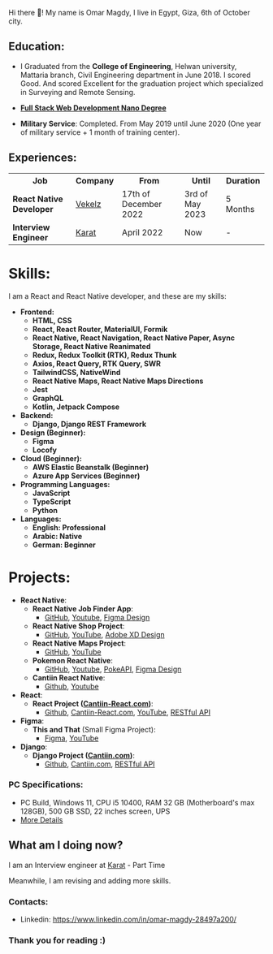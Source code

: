 Hi there 👋! My name is Omar Magdy, I live in Egypt,
Giza, 6th of October city.

## Education:

- I Graduated from the **College of Engineering**, Helwan university,
  Mattaria branch, Civil Engineering department in June 2018. I scored Good. And scored Excellent for the graduation project
  which specialized in Surveying and Remote Sensing.

- **[Full Stack Web Development Nano Degree](https://graduation.udacity.com/confirm/ELAEXGHP)**

- **Military Service**: Completed. From May 2019 until June 2020 (One year of military service + 1 month of training center).

## Experiences:

<table>
<tr>
<th>Job</th>
<th>Company</th>
<th>From</th>
<th>Until</th>
<th>Duration</th>
</tr>

<tr>
<td><b>React Native Developer</b></td>
<td><a href="https://www.vekelz.com/">Vekelz</a></td>
<td>17th of December 2022</td>
<td>3rd of May 2023</td>
<td>5 Months</td>
</tr>

<tr>
<td><b>Interview Engineer</b></td>
<td><a href="https://karat.com/">Karat</a></td>
<td>April 2022</td>
<td>Now</td>
<td>-</td>
</tr>

</table>

# Skills:

I am a React and React Native developer, and these are my skills:

<b>

- Frontend:
  - HTML, CSS
  - React, React Router, MaterialUI, Formik
  - React Native, React Navigation, React Native Paper, Async Storage, React Native Reanimated
  - Redux, Redux Toolkit (RTK), Redux Thunk
  - Axios, React Query, RTK Query, SWR
  - TailwindCSS, NativeWind
  - React Native Maps, React Native Maps Directions
  - Jest
  - GraphQL
  - Kotlin, Jetpack Compose
- Backend:
  - Django, Django REST Framework
- Design (Beginner):
  - Figma
  - Locofy
- Cloud (Beginner):
  - AWS Elastic Beanstalk (Beginner)
  - Azure App Services (Beginner)
- Programming Languages:
  - JavaScript
  - TypeScript
  - Python
- Languages:
  - English: Professional
  - Arabic: Native
  - German: Beginner

</b>

# Projects:

- **React Native**:
  - **React Native Job Finder App**:
    - [GitHub](https://github.com/OmarThinks/React-Native-Job-Finder-App), [Youtube](https://www.youtube.com/watch?v=cr00PrrGccs), [Figma Design](https://www.figma.com/file/MhW5fBvYX41AITpgRwFDzc/React-Developer-Task-2022)
  - **React Native Shop Project**:
    - [GitHub](https://github.com/OmarThinks/React-Native-Task-01), [YouTube](https://www.youtube.com/watch?v=dTSoL403MG4), [Adobe XD Design](https://xd.adobe.com/view/c051e850-df50-4652-be4f-2912e2ed33ad-9502/)
  - **React Native Maps Project**:
    - [GitHub](https://github.com/OmarThinks/React-Native-Maps-Project), [YouTube](https://www.youtube.com/watch?v=P655DFkNkYs)
  - **Pokemon React Native**:
    - [GitHub](https://github.com/OmarThinks/Pokemon-React-Native), [Youtube](https://www.youtube.com/watch?v=iATI7d0WdeI), [PokeAPI](https://pokeapi.co/docs/v2), [Figma Design](https://www.figma.com/community/file/1169058964714403349)
  - **Cantiin React Native**:
    - [Github](https://github.com/OmarThinks/Cantiin-React-Native), [Youtube](https://www.youtube.com/watch?v=16v0MCEKS-c)
- **React**:
  - **React Project ([Cantiin-React.com](https://www.cantiin-react.com/))**:
    - [Github](https://github.com/OmarThinks/Cantiin-React-NextJS), [Cantiin-React.com](https://www.cantiin-react.com/), [YouTube](https://www.youtube.com/watch?v=sBj2vWlMLfc), [RESTful API](https://www.cantiin.com/api/)
- **Figma**:
  - **This and That** (Small Figma Project):
    - [Figma](https://www.figma.com/community/file/1258689995235847502/This-%26-That), [YouTube](https://www.youtube.com/watch?v=Uyq_2uKjExI)
- **Django**:
  - **Django Project ([Cantiin.com](https://www.cantiin.com/))**:
    - [Github](https://github.com/OmarThinks/cantiin_django), [Cantiin.com](https://www.cantiin.com/), [RESTful API](https://www.cantiin.com/api/)

### PC Specifications:

- PC Build, Windows 11, CPU i5 10400, RAM 32 GB (Motherboard's max 128GB),
  500 GB SSD, 22 inches screen, UPS
- [More Details](pc.md)

## What am I doing now?

I am an Interview engineer at <a href="https://karat.com/">Karat</a> - Part Time

Meanwhile, I am revising and adding more skills.

### Contacts:

- Linkedin: <https://www.linkedin.com/in/omar-magdy-28497a200/>

<!--

- Facebook: <https://www.facebook.com/profile.php?id=100030832995538>

-->

### Thank you for reading :)
